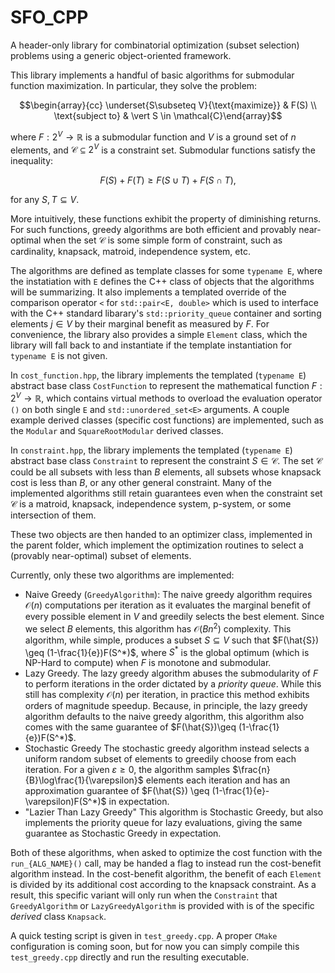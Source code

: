 # SFO_CPP
A header-only library for combinatorial optimization (subset selection) problems using a generic object-oriented framework.

This library implements a handful of basic algorithms for submodular function maximization.  In particular, they solve the problem:

 ```math
\begin{array}{cc} \underset{S\subseteq V}{\text{maximize}} & F(S) \\ \text{subject to} & \vert S \in \mathcal{C}\end{array}
```

where $F:2^V\to\mathbb{R}$ is a submodular function and $V$ is a ground set of $n$ elements, and $\mathcal{C}\subseteq 2^V$ is a constraint set.  Submodular functions satisfy the inequality:

$$ F(S) + F(T) \geq F(S\cup T) + F(S\cap T), $$

for any $S, T \subseteq V$.

More intuitively, these functions exhibit the property of diminishing returns.  For such functions, greedy algorithms are both efficient and provably near-optimal when the set $\mathcal{C}$ is some simple form of constraint, such as cardinality, knapsack, matroid, independence system, etc.

The algorithms are defined as template classes for some `typename E`, where the instatiation with `E` defines the C++ class of objects that the algorithms will be summarizing.  It also implements a templated override of the comparison operator `<` for `std::pair<E, double>` which is used to interface with the C++ standard libarary's `std::priority_queue` container and sorting elements $j \in V$ by their marginal benefit as measured by $F$.  For convenience, the library also provides a simple `Element` class, which the library will fall back to and instantiate if the template instantiation for `typename E` is not given.

In `cost_function.hpp`, the library implements the templated (`typename E`) abstract base class `CostFunction` to represent the mathematical function $F:2^V\to\mathbb{R}$, which contains virtual methods to overload the evaluation operator `()` on both single `E` and `std::unordered_set<E>` arguments.  A couple example derived classes (specific cost functions) are implemented, such as the `Modular` and `SquareRootModular` derived classes.

In `constraint.hpp`, the library implements the templated (`typename E`) abstract base class `Constraint` to represent the constraint $S\in \mathcal{C}$.  The set $\mathcal{C}$ could be all subsets with less than $B$ elements, all subsets whose knapsack cost is less than $B$, or any other general constraint.  Many of the implemented algorithms still retain guarantees even when the constraint set $\mathcal{C}$ is a matroid, knapsack, independence system, p-system, or some intersection of them.

These two objects are then handed to an optimizer class, implemented in the parent folder, which implement the optimization routines to select a (provably near-optimal) subset of elements.

Currently, only these two algorithms are implemented:

* Naive Greedy (`GreedyAlgorithm`):
    The naive greedy algorithm requires $\mathcal{O}(n)$ computations per iteration as it evaluates the marginal benefit of every possible element in $V$ and greedily selects the best element.  Since we select $B$ elements, this algorithm has $\mathcal{O}(Bn^2)$ complexity.  This algorithm, while simple, produces a subset $S\subseteq V$ such that $F(\hat{S}) \geq (1-\frac{1}{e})F(S^*)$, where $S^*$ is the global optimum (which is NP-Hard to compute) when $F$ is monotone and submodular.
* Lazy Greedy.
    The lazy greedy algorithm abuses the submodularity of $F$ to perform iterations in the order dictated by a _priority queue_.  While this still has complexity $\mathcal{O}(n)$ per iteration, in practice this method exhibits orders of magnitude speedup.  Because, in principle, the lazy greedy algorithm defaults to the naive greedy algorithm, this algorithm also comes with the same guarantee of $F(\hat{S})\geq (1-\frac{1}{e})F(S^*)$.
* Stochastic Greedy
    The stochastic greedy algorithm instead selects a uniform random subset of elements to greedily choose from each iteration.  For a given $\varepsilon \geq 0$, the algorithm samples $\frac{n}{B}\log\frac{1}{\varepsilon}$ elements each iteration and has an approximation guarantee of $F(\hat{S}) \geq (1-\frac{1}{e}-\varepsilon)F(S^*)$ in expectation.
* "Lazier Than Lazy Greedy"
    This algorithm is Stochastic Greedy, but also implements the priority queue for lazy evaluations, giving the same guarantee as Stochastic Greedy in expectation.


Both of these algorithms, when asked to optimize the cost function with the `run_{ALG_NAME}()` call, may be handed a flag to instead run the cost-benefit algorithm instead.  In the cost-benefit algorithm, the benefit of each `Element` is divided by its additional cost according to the knapsack constraint.  As a result, this specific variant will only run when the `Constraint` that `GreedyAlgorithm` or `LazyGreedyAlgorithm` is provided with is of the specific _derived_ class `Knapsack`.

A quick testing script is given in `test_greedy.cpp`.  A proper `CMake` configuration is coming soon, but for now you can simply compile this `test_greedy.cpp` directly and run the resulting executable.
